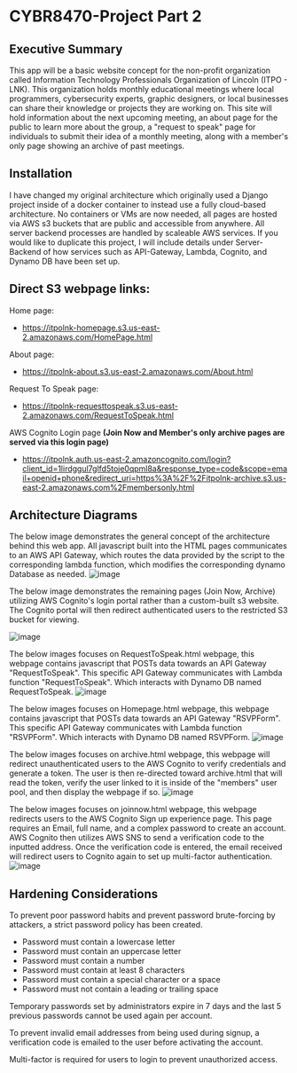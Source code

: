 # CYBR8470-Project Part 2

## Executive Summary
This app will be a basic website concept for the non-profit organization called Information Technology Professionals Organization of Lincoln (ITPO - LNK). This organization holds monthly educational meetings where local programmers, cybersecurity experts, graphic designers, or local businesses can share their knowledge or projects they are working on. This site will hold information about the next upcoming meeting, an about page for the public to learn more about the group, a "request to speak" page for individuals to submit their idea of a monthly meeting, along with a member's only page showing an archive of past meetings.  

## Installation
I have changed my original architecture which originally used a Django project inside of a docker container to instead use a fully cloud-based architecture. No containers or VMs are now needed, all pages are hosted via AWS s3 buckets that are public and accessible from anywhere. All server backend processes are handled by scaleable AWS services. If you would like to duplicate this project, I will include details under Server-Backend of how services such as API-Gateway, Lambda, Cognito, and Dynamo DB have been set up. 

## Direct S3 webpage links:

Home page:
- https://itpolnk-homepage.s3.us-east-2.amazonaws.com/HomePage.html
  
About page:
- https://itpolnk-about.s3.us-east-2.amazonaws.com/About.html

Request To Speak page:
- https://itpolnk-requesttospeak.s3.us-east-2.amazonaws.com/RequestToSpeak.html

AWS Cognito Login page **(Join Now and Member's only archive pages are served via this login page)**
- https://itpolnk.auth.us-east-2.amazoncognito.com/login?client_id=1lirdggul7glfd5toje0qpml8a&response_type=code&scope=email+openid+phone&redirect_uri=https%3A%2F%2Fitpolnk-archive.s3.us-east-2.amazonaws.com%2Fmembersonly.html

## Architecture Diagrams
The below image demonstrates the general concept of the architecture behind this web app. All javascript built into the HTML pages communicates to an AWS API Gateway, which routes the data provided by the script to the corresponding lambda function, which modifies the corresponding dynamo Database as needed. 
![image](https://github.com/DillonPetschke/CYBR8470-Project/assets/51690971/815cba92-1b40-4b14-bdf6-6f436d51a29f)


The below image demonstrates the remaining pages (Join Now, Archive) utilizing AWS Cognito's login portal rather than a custom-built s3 website. The Cognito portal will then redirect authenticated users to the restricted S3 bucket for viewing. 

![image](https://github.com/DillonPetschke/CYBR8470-Project/assets/51690971/9ca1a47f-cb44-435b-8e2e-1892fdd98e7e)



The below images focuses on RequestToSpeak.html webpage, this webpage contains javascript that POSTs data towards an API Gateway "RequestToSpeak". This specific API Gateway communicates with Lambda function "RequestToSpeak". Which interacts with Dynamo DB named RequestToSpeak. 
![image](https://github.com/DillonPetschke/CYBR8470-Project/assets/51690971/f5031753-7f6d-42ad-91c7-1bc239830dc9)



The below images focuses on Homepage.html webpage, this webpage contains javascript that POSTs data towards an API Gateway "RSVPForm". This specific API Gateway communicates with Lambda function "RSVPForm". Which interacts with Dynamo DB named RSVPForm. 
![image](https://github.com/DillonPetschke/CYBR8470-Project/assets/51690971/ced26375-b677-433e-99da-075d9c8040ac)



The below images focuses on archive.html webpage, this webpage will redirect unauthenticated users to the AWS Cognito to verify credentials and generate a token. The user is then re-directed toward archive.html that will read the token, verify the user linked to it is inside of the "members" user pool, and then display the webpage if so. 
![image](https://github.com/DillonPetschke/CYBR8470-Project/assets/51690971/c8b73acb-4300-4289-8412-29e81a398be1)



The below images focuses on joinnow.html webpage, this webpage redirects users to the AWS Cognito Sign up experience page. This page requires an Email, full name, and a complex password to create an account. AWS Cognito then utilizes AWS SNS to send a verification code to the inputted address. Once the verification code is entered, the email received will redirect users to Cognito again to set up multi-factor authentication.  
![image](https://github.com/DillonPetschke/CYBR8470-Project/assets/51690971/eb9a68d8-7a27-4e4f-a458-a4c5b45be790)



## Hardening Considerations
To prevent poor password habits and prevent password brute-forcing by attackers, a strict password policy has been created. 
- Password must contain a lowercase letter
- Password must contain an uppercase letter
- Password must contain a number
- Password must contain at least 8 characters
- Password must contain a special character or a space
- Password must not contain a leading or trailing space

Temporary passwords set by administrators expire in 7 days and the last 5 previous passwords cannot be used again per account. 

To prevent invalid email addresses from being used during signup, a verification code is emailed to the user before activating the account. 

Multi-factor is required for users to login to prevent unauthorized access. 


